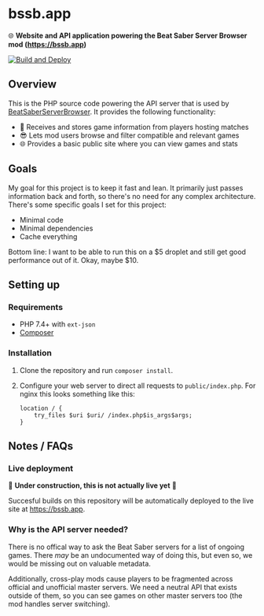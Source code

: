 # bssb.app
🌐 **Website and API application powering the Beat Saber Server Browser mod (https://bssb.app)**

[![Build and Deploy](https://github.com/roydejong/bssb.app/workflows/Build%20and%20Deploy/badge.svg)](https://github.com/roydejong/bssb.app/actions?query=workflow%3A%22Build+and+Deploy%22)

## Overview

This is the PHP source code powering the API server that is used by [BeatSaberServerBrowser](https://github.com/roydejong/BeatSaberServerBrowser). It provides the following functionality:

- 📝 Receives and stores game information from players hosting matches
- 😎 Lets mod users browse and filter compatible and relevant games
- 🌐 Provides a basic public site where you can view games and stats

## Goals

My goal for this project is to keep it fast and lean. It primarily just passes information back and forth, so there's no need for any complex architecture. There's some specific goals I set for this project:

- Minimal code
- Minimal dependencies
- Cache everything

Bottom line: I want to be able to run this on a $5 droplet and still get good performance out of it. Okay, maybe $10.

## Setting up

### Requirements
- PHP 7.4+ with `ext-json`
- [Composer](https://getcomposer.org/)

### Installation

1. Clone the repository and run `composer install`.
2. Configure your web server to direct all requests to `public/index.php`. For nginx this looks something like this:

    ```nginx
    location / {
        try_files $uri $uri/ /index.php$is_args$args;
    }
    ```

## Notes / FAQs

### Live deployment
🚧 **Under construction, this is not actually live yet** 🚧

Succesful builds on this repository will be automatically deployed to the live site at https://bssb.app.

### Why is the API server needed?
There is no offical way to ask the Beat Saber servers for a list of ongoing games. There *may* be an undocumented way of doing this, but even so, we would be missing out on valuable metadata.

Additionally, cross-play mods cause players to be fragmented across official and unofficial master servers. We need a neutral API that exists outside of them, so you can see games on other master servers too (the mod handles server switching).
